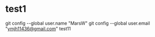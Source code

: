 test1
=====
git config --global user.name "MarsW"
git config --global user.email "ymjh11436@gmail.com"
test11
